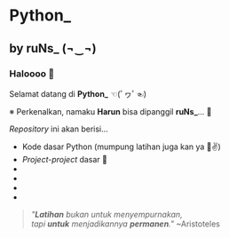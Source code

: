 # Python_ 
## by ruNs_ (¬‿¬)
### Haloooo 👋

Selamat datang di <b>Python_</b> ☜(ﾟヮﾟ☜)

※ Perkenalkan, namaku <b>Harun</b> bisa dipanggil <b>ruNs_</b>... 🙌 
  
<i>Repository</i> ini akan berisi...
- Kode dasar Python (mumpung latihan juga kan ya 🤣✌)
- <i>Project-project</i> dasar 🔬
- 
-
-
-

> <i>"**Latihan** bukan untuk menyempurnakan,</br>tapi **untuk** menjadikannya **permanen**."</i> ~Aristoteles
